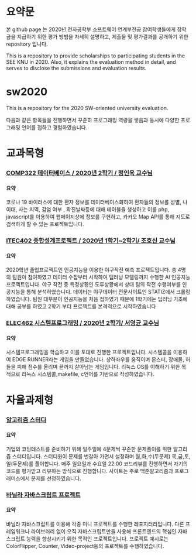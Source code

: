 # 요약문

본 github page 는 2020년 전자공학부 소프트웨어 연계부전공 참여학생들에게 장학금을 지급하기 위한 
평가 방법을 자세히 설명하고, 제출물 및 평가결과를 공개하기 위한 repository 입니다.

This is a repository to provide scholarships to participating students in the SEE KNU in 2020.
Also, it explains the evaluation method in detail, and serves to disclose the submissions and evaluation results.


# sw2020
This is a repository for the 2020 SW-oriented university evaluation.

다음과 같은 항목들을 진행하면서 꾸준히 프로그래밍 역량을 쌓음과 동시에 
다양한 프로그래밍 언어를 접하고 경험하였습니다. 



# 교과목형

### **[COMP322 데이터베이스 / 2020년 2학기 / 정인욱 교수님](https://github.com/sa02045/K_COVID19_PROJECT)**
#### 요약
코로나 19 바이러스에 대한 환자 정보를 데이터베이스화하여 환자들의 정보롤 성별, 나이대, 사는 지역, 감염 여부 , 확진날짜등에 대해 테이블을 생성하고 이를 php, javascript를 이용하여 웹페이지상에 정보를 구현하고, 카카오 Map API를 통해 지도로 검색하게 할 수 있는 프로젝트입니다.


### **[ITEC402 종합설계프로젝트 / 2020년 1학기~2학기/ 조호신 교수님](https://github.com/sa02045/knu-final-project)**
#### 요약
2020학년 졸업프로젝트인 인공지능을 이용한 야구작전 예측 프로젝트입니다.
총 4명의 팀원이 참여하였고 데이터 수집부터 시작하여 딥러닝 모델링까지 수행한 AI 인공지능 프로젝트입니다.
야구 작전 중 특정상황인 도루상황에서 상대 팀의 작전 수행여부를 인공지능을 통해 분석하였습니다. 데이터는 야구데이터 전문사이트인 STATIZ에서 크롤링하였습니다. 팀원 대부분이 인공지능을 처음 접하였기 때문에 1학기에는 딥러닝 기초에 대해 공부를 하였고 2학기 부터 프로젝트를 본격적으로 시작하였습니다


### **[	ELEC462 시스템프로그래밍 / 2020년 2학기/ 서영균 교수님](https://github.com/kjaehyeon/sysprog_team_project)**
#### 요약
시스템프로그래밍을 학습하고 이를 토대로 진행한 프로젝트입니다.
시스템콜을 이용하여 EDGE RUNNER라는 게임을 만들었습니다. 상하좌우를 움직이며 몬스터, 장애물, 허들을 피해 점수를 올리며 끝까지 살아남는 게임입니다.
리눅스 OS를 이해하기 위한 목적으로 리눅스 시스템콜,makefile, c언어를 기반으로 작성하였습니다.


# 자율과제형

### **[알고리즘 스터디](https://github.com/sa02045/Algorithm-Skillup)** 
#### 요약
기업의 코딩테스트를 준비하기 위해 일주일에 4문제씩 꾸준한 문제풀이를 위한 알고리즘 스터디입니다.
스터디원이 문제를 번갈아 가면서 설정하며 월,화,수(두문제) 목,금,토,일(두문제)를 풀이합니다.
매주 일요일과 수요일 22:00 코드리뷰를 진행하면서 자기의 코드를 평가받고 리뷰하는 방식으로 진행합니다.
사이트는 주로 백준알고리즘과 프로그래머스에서 문제를 선정하였습니다.


### **[바닐라 자바스크립트 프로젝트](https://github.com/sa02045/javascript_study)** 
#### 요약
바닐라 자바스크립트를 이용해 각종 미니 프로젝트를 수행한 레포지터리입니다. 다른 프레임워크나 라이브러리 없이 오직 자바스크립트만을 사용해 프론트엔드의 핵심인 자바스크립트 능력을 향상시키기 위한 목적인 프로젝트입니다.
프로젝트 예시로는 ColorFlipper, Counter, Video-project등의 프로젝트를 수행하였습니다.
